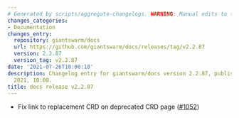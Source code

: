```yaml
---
# Generated by scripts/aggregate-changelogs. WARNING: Manual edits to this files will be overwritten.
changes_categories:
- Documentation
changes_entry:
  repository: giantswarm/docs
  url: https://github.com/giantswarm/docs/releases/tag/v2.2.87
  version: 2.2.87
  version_tag: v2.2.87
date: '2021-07-26T10:00:18'
description: Changelog entry for giantswarm/docs version 2.2.87, published on 26 July
  2021, 10:00.
title: docs release v2.2.87
---
```


- Fix link to replacement CRD on deprecated CRD page ([#1052](https://github.com/giantswarm/docs/pull/1052))

